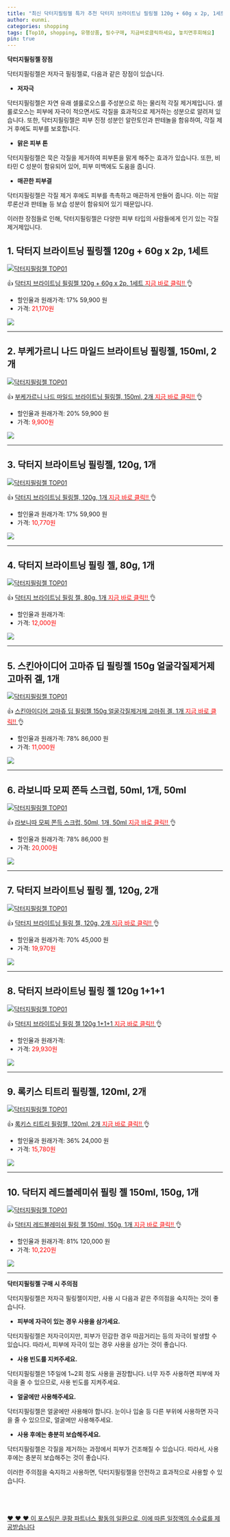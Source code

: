 ```yaml
---
title: "최신 닥터지필링젤 특가 추천 닥터지 브라이트닝 필링젤 120g + 60g x 2p, 1세트 비교 장점"
author: eunmi.
categories: shopping
tags: [Top10, shopping, 유행상품, 필수구매, 지금바로클릭하세요, 놓치면후회해요]
pin: true
---
```

**닥터지필링젤 장점**

닥터지필링젤은 저자극 필링젤로, 다음과 같은 장점이 있습니다.

* **저자극**

닥터지필링젤은 자연 유래 셀룰로오스를 주성분으로 하는 물리적 각질 제거제입니다. 셀룰로오스는 피부에 자극이 적으면서도 각질을 효과적으로 제거하는 성분으로 알려져 있습니다. 또한, 닥터지필링젤은 피부 진정 성분인 알란토인과 판테놀을 함유하여, 각질 제거 후에도 피부를 보호합니다.

* **맑은 피부 톤**

닥터지필링젤은 묵은 각질을 제거하여 피부톤을 맑게 해주는 효과가 있습니다. 또한, 비타민 C 성분이 함유되어 있어, 피부 미백에도 도움을 줍니다.

* **매끈한 피부결**

닥터지필링젤은 각질 제거 후에도 피부를 촉촉하고 매끈하게 만들어 줍니다. 이는 히알루론산과 판테놀 등 보습 성분이 함유되어 있기 때문입니다.

이러한 장점들로 인해, 닥터지필링젤은 다양한 피부 타입의 사람들에게 인기 있는 각질 제거제입니다.

   

## 1. 닥터지 브라이트닝 필링젤 120g + 60g x 2p, 1세트

[![닥터지필링젤 TOP01](https://thumbnail6.coupangcdn.com/thumbnails/remote/230x230ex/image/retail/images/974272581266433-2695cf58-9cbe-4d17-b11c-fd655b150f56.jpg)](https://link.coupang.com/re/AFFSDP?lptag=AF3617701&subid=GithubCoopas&pageKey=4881873573&traceid=V0-153&itemId=6357408891&vendorItemId=73652687657)


👍 [닥터지 브라이트닝 필링젤 120g + 60g x 2p, 1세트 <font color=red> 지금 바로 클릭!! </font> ](https://link.coupang.com/re/AFFSDP?lptag=AF3617701&subid=GithubCoopas&pageKey=4881873573&traceid=V0-153&itemId=6357408891&vendorItemId=73652687657) 👌 


- 할인율과 원래가격: 17%  59,900   원
- 가격: <span style='color:red'>21,170원</span>

[![](/discount_price.png)](https://link.coupang.com/re/AFFSDP?lptag=AF3617701&subid=GithubCoopas&pageKey=4881873573&traceid=V0-153&itemId=6357408891&vendorItemId=73652687657)

---


   

## 2. 부케가르니 나드 마일드 브라이트닝 필링젤, 150ml, 2개

[![닥터지필링젤 TOP01](https://thumbnail10.coupangcdn.com/thumbnails/remote/230x230ex/image/retail/images/4584108636824568-8399c206-08ee-4a53-a5a3-c71cceeafa7a.jpg)](https://link.coupang.com/re/AFFSDP?lptag=AF3617701&subid=GithubCoopas&pageKey=5972800943&traceid=V0-153&itemId=10732802446&vendorItemId=78013406032)


👍 [부케가르니 나드 마일드 브라이트닝 필링젤, 150ml, 2개 <font color=red> 지금 바로 클릭!! </font> ](https://link.coupang.com/re/AFFSDP?lptag=AF3617701&subid=GithubCoopas&pageKey=5972800943&traceid=V0-153&itemId=10732802446&vendorItemId=78013406032) 👌 


- 할인율과 원래가격: 20%  59,900   원
- 가격: <span style='color:red'>9,900원</span>

[![](/discount_price.png)](https://link.coupang.com/re/AFFSDP?lptag=AF3617701&subid=GithubCoopas&pageKey=5972800943&traceid=V0-153&itemId=10732802446&vendorItemId=78013406032)

---


   

## 3. 닥터지 브라이트닝 필링젤, 120g, 1개

[![닥터지필링젤 TOP01](https://thumbnail6.coupangcdn.com/thumbnails/remote/230x230ex/image/vendor_inventory/334d/a8ffad4438f15706703aa148f7ae53afabf47414070dec0cc3897d6baac4.jpg)](https://link.coupang.com/re/AFFSDP?lptag=AF3617701&subid=GithubCoopas&pageKey=6398885260&traceid=V0-153&itemId=13945205067&vendorItemId=77589608051)


👍 [닥터지 브라이트닝 필링젤, 120g, 1개 <font color=red> 지금 바로 클릭!! </font> ](https://link.coupang.com/re/AFFSDP?lptag=AF3617701&subid=GithubCoopas&pageKey=6398885260&traceid=V0-153&itemId=13945205067&vendorItemId=77589608051) 👌 


- 할인율과 원래가격: 17%  59,900   원
- 가격: <span style='color:red'>10,770원</span>

[![](/discount_price.png)](https://link.coupang.com/re/AFFSDP?lptag=AF3617701&subid=GithubCoopas&pageKey=6398885260&traceid=V0-153&itemId=13945205067&vendorItemId=77589608051)

---


   

## 4. 닥터지 브라이트닝 필링 젤, 80g, 1개

[![닥터지필링젤 TOP01](https://thumbnail10.coupangcdn.com/thumbnails/remote/230x230ex/image/retail/images/2007488761075975-dd09cb18-cd2f-4109-bd35-266a9c0ae5c6.jpg)](https://link.coupang.com/re/AFFSDP?lptag=AF3617701&subid=GithubCoopas&pageKey=6398885260&traceid=V0-153&itemId=18638645960&vendorItemId=80926676987)


👍 [닥터지 브라이트닝 필링 젤, 80g, 1개 <font color=red> 지금 바로 클릭!! </font> ](https://link.coupang.com/re/AFFSDP?lptag=AF3617701&subid=GithubCoopas&pageKey=6398885260&traceid=V0-153&itemId=18638645960&vendorItemId=80926676987) 👌 


- 할인율과 원래가격: 
- 가격: <span style='color:red'>12,000원</span>

[![](/discount_price.png)](https://link.coupang.com/re/AFFSDP?lptag=AF3617701&subid=GithubCoopas&pageKey=6398885260&traceid=V0-153&itemId=18638645960&vendorItemId=80926676987)

---


   

## 5. 스킨아이디어 고마쥬 딥 필링젤 150g 얼굴각질제거제 고마쥐 겔, 1개

[![닥터지필링젤 TOP01](https://thumbnail8.coupangcdn.com/thumbnails/remote/230x230ex/image/vendor_inventory/e43a/d0059b2d0300eb2c8a271f4392024bf78debec8319d1ec3489a29876215d.jpg)](https://link.coupang.com/re/AFFSDP?lptag=AF3617701&subid=GithubCoopas&pageKey=6010755138&traceid=V0-153&itemId=10904226708&vendorItemId=78184076496)


👍 [스킨아이디어 고마쥬 딥 필링젤 150g 얼굴각질제거제 고마쥐 겔, 1개 <font color=red> 지금 바로 클릭!! </font> ](https://link.coupang.com/re/AFFSDP?lptag=AF3617701&subid=GithubCoopas&pageKey=6010755138&traceid=V0-153&itemId=10904226708&vendorItemId=78184076496) 👌 


- 할인율과 원래가격: 78%  86,000   원
- 가격: <span style='color:red'>11,000원</span>

[![](/discount_price.png)](https://link.coupang.com/re/AFFSDP?lptag=AF3617701&subid=GithubCoopas&pageKey=6010755138&traceid=V0-153&itemId=10904226708&vendorItemId=78184076496)

---


   

## 6. 라보니따 모찌 쫀득 스크럽, 50ml, 1개, 50ml

[![닥터지필링젤 TOP01](https://thumbnail9.coupangcdn.com/thumbnails/remote/230x230ex/image/vendor_inventory/images/2016/04/15/17/5/b25e0bc0-e168-47b0-ba36-9f0cc50c918d.jpg)](https://link.coupang.com/re/AFFSDP?lptag=AF3617701&subid=GithubCoopas&pageKey=4754294&traceid=V0-153&itemId=21612062&vendorItemId=3019885192)


👍 [라보니따 모찌 쫀득 스크럽, 50ml, 1개, 50ml <font color=red> 지금 바로 클릭!! </font> ](https://link.coupang.com/re/AFFSDP?lptag=AF3617701&subid=GithubCoopas&pageKey=4754294&traceid=V0-153&itemId=21612062&vendorItemId=3019885192) 👌 


- 할인율과 원래가격: 78%  86,000   원
- 가격: <span style='color:red'>20,000원</span>

[![](/discount_price.png)](https://link.coupang.com/re/AFFSDP?lptag=AF3617701&subid=GithubCoopas&pageKey=4754294&traceid=V0-153&itemId=21612062&vendorItemId=3019885192)

---


   

## 7. 닥터지 브라이트닝 필링 젤, 120g, 2개

[![닥터지필링젤 TOP01](https://thumbnail6.coupangcdn.com/thumbnails/remote/230x230ex/image/vendor_inventory/334d/a8ffad4438f15706703aa148f7ae53afabf47414070dec0cc3897d6baac4.jpg)](https://link.coupang.com/re/AFFSDP?lptag=AF3617701&subid=GithubCoopas&pageKey=6398885260&traceid=V0-153&itemId=13734507376&vendorItemId=77589681223)


👍 [닥터지 브라이트닝 필링 젤, 120g, 2개 <font color=red> 지금 바로 클릭!! </font> ](https://link.coupang.com/re/AFFSDP?lptag=AF3617701&subid=GithubCoopas&pageKey=6398885260&traceid=V0-153&itemId=13734507376&vendorItemId=77589681223) 👌 


- 할인율과 원래가격: 70%  45,000   원
- 가격: <span style='color:red'>19,970원</span>

[![](/discount_price.png)](https://link.coupang.com/re/AFFSDP?lptag=AF3617701&subid=GithubCoopas&pageKey=6398885260&traceid=V0-153&itemId=13734507376&vendorItemId=77589681223)

---


   

## 8. 닥터지 브라이트닝 필링 젤 120g 1+1+1

[![닥터지필링젤 TOP01](https://thumbnail8.coupangcdn.com/thumbnails/remote/230x230ex/image/vendor_inventory/a3d8/8b07d7ecb1e8c8595f7b5d73c37f578e1076dc14313cdce948367dc4c347.jpg)](https://link.coupang.com/re/AFFSDP?lptag=AF3617701&subid=GithubCoopas&pageKey=7382361856&traceid=V0-153&itemId=19068250402&vendorItemId=87168596616)


👍 [닥터지 브라이트닝 필링 젤 120g 1+1+1 <font color=red> 지금 바로 클릭!! </font> ](https://link.coupang.com/re/AFFSDP?lptag=AF3617701&subid=GithubCoopas&pageKey=7382361856&traceid=V0-153&itemId=19068250402&vendorItemId=87168596616) 👌 


- 할인율과 원래가격: 
- 가격: <span style='color:red'>29,930원</span>

[![](/discount_price.png)](https://link.coupang.com/re/AFFSDP?lptag=AF3617701&subid=GithubCoopas&pageKey=7382361856&traceid=V0-153&itemId=19068250402&vendorItemId=87168596616)

---


   

## 9. 록키스 티트리 필링젤, 120ml, 2개

[![닥터지필링젤 TOP01](https://thumbnail9.coupangcdn.com/thumbnails/remote/230x230ex/image/vendor_inventory/fdf2/a01747d809d63a034703ba015d4b7b13a22176d2d9ad4e056c91ff068316.jpg)](https://link.coupang.com/re/AFFSDP?lptag=AF3617701&subid=GithubCoopas&pageKey=197289&traceid=V0-153&itemId=2917775422&vendorItemId=82503382167)


👍 [록키스 티트리 필링젤, 120ml, 2개 <font color=red> 지금 바로 클릭!! </font> ](https://link.coupang.com/re/AFFSDP?lptag=AF3617701&subid=GithubCoopas&pageKey=197289&traceid=V0-153&itemId=2917775422&vendorItemId=82503382167) 👌 


- 할인율과 원래가격: 36%  24,000   원
- 가격: <span style='color:red'>15,780원</span>

[![](/discount_price.png)](https://link.coupang.com/re/AFFSDP?lptag=AF3617701&subid=GithubCoopas&pageKey=197289&traceid=V0-153&itemId=2917775422&vendorItemId=82503382167)

---


   

## 10. 닥터지 레드블레미쉬 필링 젤 150ml, 150g, 1개

[![닥터지필링젤 TOP01](https://thumbnail9.coupangcdn.com/thumbnails/remote/230x230ex/image/vendor_inventory/af3f/495aa0b220133ecbfe9488cd8965348fe48288bad39e58cb9ed289d459fc.jpeg)](https://link.coupang.com/re/AFFSDP?lptag=AF3617701&subid=GithubCoopas&pageKey=1635005034&traceid=V0-153&itemId=2788602094&vendorItemId=83186546977)


👍 [닥터지 레드블레미쉬 필링 젤 150ml, 150g, 1개 <font color=red> 지금 바로 클릭!! </font> ](https://link.coupang.com/re/AFFSDP?lptag=AF3617701&subid=GithubCoopas&pageKey=1635005034&traceid=V0-153&itemId=2788602094&vendorItemId=83186546977) 👌 


- 할인율과 원래가격: 81%  120,000   원
- 가격: <span style='color:red'>10,220원</span>

[![](/discount_price.png)](https://link.coupang.com/re/AFFSDP?lptag=AF3617701&subid=GithubCoopas&pageKey=1635005034&traceid=V0-153&itemId=2788602094&vendorItemId=83186546977)

---
**닥터지필링젤 구매 시 주의점**

닥터지필링젤은 저자극 필링젤이지만, 사용 시 다음과 같은 주의점을 숙지하는 것이 좋습니다.

* **피부에 자극이 있는 경우 사용을 삼가세요.**

닥터지필링젤은 저자극이지만, 피부가 민감한 경우 따끔거리는 등의 자극이 발생할 수 있습니다. 따라서, 피부에 자극이 있는 경우 사용을 삼가는 것이 좋습니다.

* **사용 빈도를 지켜주세요.**

닥터지필링젤은 1주일에 1~2회 정도 사용을 권장합니다. 너무 자주 사용하면 피부에 자극을 줄 수 있으므로, 사용 빈도를 지켜주세요.

* **얼굴에만 사용해주세요.**

닥터지필링젤은 얼굴에만 사용해야 합니다. 눈이나 입술 등 다른 부위에 사용하면 자극을 줄 수 있으므로, 얼굴에만 사용해주세요.

* **사용 후에는 충분히 보습해주세요.**

닥터지필링젤은 각질을 제거하는 과정에서 피부가 건조해질 수 있습니다. 따라서, 사용 후에는 충분히 보습해주는 것이 좋습니다.

이러한 주의점을 숙지하고 사용하면, 닥터지필링젤을 안전하고 효과적으로 사용할 수 있습니다.<br><br><br><br><br> [ ❤ ❤ ❤ 이 포스팅은 쿠팡 파트너스 활동의 일환으로, 이에 따른 일정액의 수수료를 제공받습니다](https://link.coupang.com/a/bcEFyh)